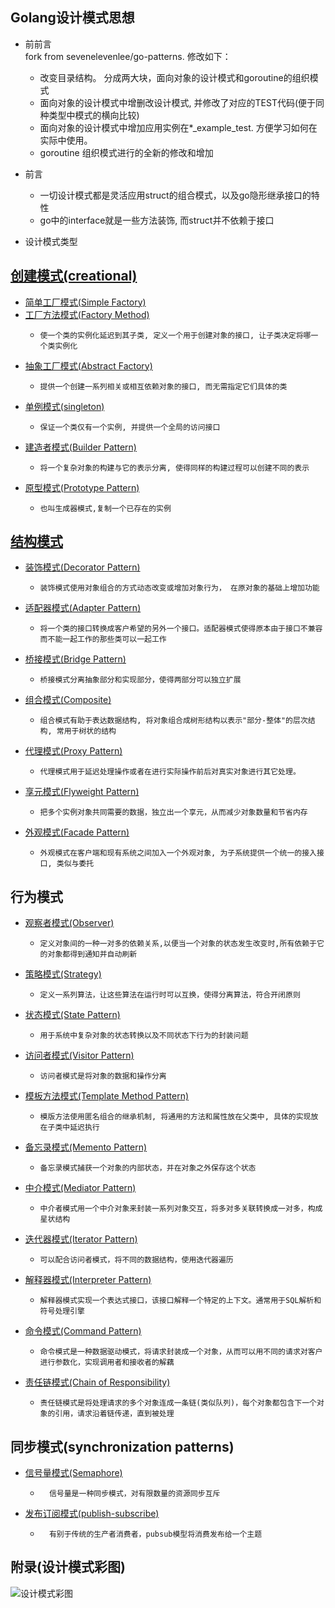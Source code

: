 Golang设计模式思想
-----
* 前前言 <br>
    fork from sevenelevenlee/go-patterns. 修改如下：
    * 改变目录结构。 分成两大块，面向对象的设计模式和goroutine的组织模式
    * 面向对象的设计模式中增删改设计模式, 并修改了对应的TEST代码(便于同种类型中模式的横向比较)
    * 面向对象的设计模式中增加应用实例在*_example_test. 方便学习如何在实际中使用。
    * goroutine 组织模式进行的全新的修改和增加
* 前言
    *   一切设计模式都是灵活应用struct的组合模式，以及go隐形继承接口的特性
    *   go中的interface就是一些方法装饰, 而struct并不依赖于接口

* 设计模式类型
  
[创建模式(creational)](./design-pattern/01-creational)
----
- [简单工厂模式(Simple Factory)](./design-pattern/01-creational/01-simple-factory-pattern)
- [工厂方法模式(Factory Method)](./design-pattern/01-creational/02-factory-method-patterns)
    -     使一个类的实例化延迟到其子类, 定义一个用于创建对象的接口, 让子类决定将哪一个类实例化
- [抽象工厂模式(Abstract Factory)](./design-pattern/01-creational/03-abstract-factory)
    -     提供一个创建一系列相关或相互依赖对象的接口, 而无需指定它们具体的类
- [单例模式(singleton)](./design-pattern/01-creational/04-singleton-pattern)
    -     保证一个类仅有一个实例, 并提供一个全局的访问接口
- [建造者模式(Builder Pattern)](./design-pattern/01-creational/05-builder-patterns)
    -     将一个复杂对象的构建与它的表示分离, 使得同样的构建过程可以创建不同的表示
- [原型模式(Prototype Pattern)](./design-pattern/01-creational/06-prototype-pattern)
    -     也叫生成器模式,复制一个已存在的实例
    
[结构模式](./design-pattern/02-structural)
----
- [装饰模式(Decorator Pattern)](./design-pattern/02-structural/01-decorator-pattern)
    -     装饰模式使用对象组合的方式动态改变或增加对象行为， 在原对象的基础上增加功能
- [适配器模式(Adapter Pattern)](./design-pattern/02-structural/02-adapter-pattern)
    -     将一个类的接口转换成客户希望的另外一个接口。适配器模式使得原本由于接口不兼容而不能一起工作的那些类可以一起工作
- [桥接模式(Bridge Pattern)](./design-pattern/02-structural/03-bridge-pattern)
    -     桥接模式分离抽象部分和实现部分，使得两部分可以独立扩展
    
    
- [组合模式(Composite)](./13-composite-pattern)
    -     组合模式有助于表达数据结构, 将对象组合成树形结构以表示"部分-整体"的层次结构, 常用于树状的结构
- [代理模式(Proxy Pattern)](./06-proxy-pattern)
    -     代理模式用于延迟处理操作或者在进行实际操作前后对真实对象进行其它处理。
- [享元模式(Flyweight Pattern)](./17-flyweight-pattern)
    -     把多个实例对象共同需要的数据，独立出一个享元，从而减少对象数量和节省内存
- [外观模式(Facade Pattern)](./19-facade-pattern)
    -     外观模式在客户端和现有系统之间加入一个外观对象, 为子系统提供一个统一的接入接口, 类似与委托
    
行为模式
----
- [观察者模式(Observer)](./07-observer-pattern)
    -     定义对象间的一种一对多的依赖关系,以便当一个对象的状态发生改变时,所有依赖于它的对象都得到通知并自动刷新
- [策略模式(Strategy)](./08-strategy-pattern)
    -     定义一系列算法，让这些算法在运行时可以互换，使得分离算法，符合开闭原则
- [状态模式(State Pattern)](./14-state-pattern)
    -     用于系统中复杂对象的状态转换以及不同状态下行为的封装问题
- [访问者模式(Visitor Pattern)](./15-visitor-pattern)
    -     访问者模式是将对象的数据和操作分离
- [模板方法模式(Template Method Pattern)](./20-template-method-pattern)
    -     模版方法使用匿名组合的继承机制, 将通用的方法和属性放在父类中, 具体的实现放在子类中延迟执行
- [备忘录模式(Memento Pattern)](./24-memento-pattern)
    -     备忘录模式捕获一个对象的内部状态，并在对象之外保存这个状态
- [中介模式(Mediator Pattern)](./25-mediator-pattern)
    -     中介者模式用一个中介对象来封装一系列对象交互，将多对多关联转换成一对多，构成星状结构
- [迭代器模式(Iterator Pattern)](./18-iterator-pattern)
    -     可以配合访问者模式，将不同的数据结构，使用迭代器遍历
- [解释器模式(Interpreter Pattern)](./26-interpreter-pattern)
    -     解释器模式实现一个表达式接口，该接口解释一个特定的上下文。通常用于SQL解析和符号处理引擎
- [命令模式(Command Pattern)](./23-command-pattern)
    -     命令模式是一种数据驱动模式，将请求封装成一个对象，从而可以用不同的请求对客户进行参数化，实现调用者和接收者的解藕
- [责任链模式(Chain of Responsibility)](./22-chain-of-responsibility-pattern)
    -     责任链模式是将处理请求的多个对象连成一条链(类似队列)，每个对象都包含下一个对象的引用，请求沿着链传递，直到被处理

同步模式(synchronization patterns)
----
- [信号量模式(Semaphore)](./09-semaphore-pattern)
    -       信号量是一种同步模式，对有限数量的资源同步互斥
- [发布订阅模式(publish-subscribe)](./27-publish-and-subscribe)
    -       有别于传统的生产者消费者，pubsub模型将消费发布给一个主题
附录(设计模式彩图)
-
   ![设计模式彩图](./go-design-image.jpg)

